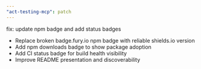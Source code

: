 ```yaml
---
"act-testing-mcp": patch
---
```


fix: update npm badge and add status badges

- Replace broken badge.fury.io npm badge with reliable shields.io version
- Add npm downloads badge to show package adoption
- Add CI status badge for build health visibility
- Improve README presentation and discoverability
